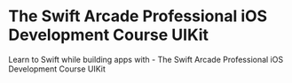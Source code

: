 # The Swift Arcade Professional iOS Development Course UIKit
Learn to Swift while building apps with - The Swift Arcade Professional iOS Development Course UIKit
